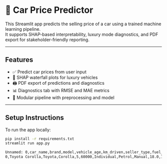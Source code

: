 # 🚗 Car Price Predictor

This Streamlit app predicts the selling price of a car using a trained machine learning pipeline.  
It supports SHAP-based interpretability, luxury mode diagnostics, and PDF export for stakeholder-friendly reporting.

---

## Features

- ✅ Predict car prices from user input  
- 💎 SHAP waterfall plots for luxury vehicles  
- 🖨️ PDF export of predictions and diagnostics  
- 📊 Diagnostics tab with RMSE and MAE metrics  
- 🧠 Modular pipeline with preprocessing and model  

---

## Setup Instructions

To run the app locally:

```bash
pip install -r requirements.txt
streamlit run app.py

Unnamed: 0,car_name,brand,model,vehicle_age,km_driven,seller_type,fuel_type,transmission_type,mileage,engine,max_power,seats
0,Toyota Corolla,Toyota,Corolla,5,60000,Individual,Petrol,Manual,18.0,1200,85,5


